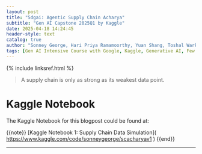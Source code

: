 ```yaml
---
layout: post
title: "5dgai: Agentic Supply Chain Acharya"
subtitle: "Gen AI Capstone 2025Q1 by Kaggle"
date: 2025-04-18 14:24:45
header-style: text
catalog: true
author: "Sonney George, Hari Priya Ramamoorthy, Yuan Shang, Toshal Warke (Alphabetical Order)"
tags: [Gen AI Intensive Course with Google, Kaggle, Generative AI, Few Shot Learning,  Agent, CoT, Function Calling, Langraph, Supply Chain,Simulation]
---
```

{% include linksref.html %}


>A supply chain is only as strong as its weakest data point.

# Kaggle Notebook
The Kaggle Notebook for this blogpost could be found at:

{{note}} [Kaggle Notebook 1: Supply Chain Data Simulation](<a href="https://www.kaggle.com/code/sonneygeorge/scacharyav1" target="_blank" rel="noopener noreferrer">
  https://www.kaggle.com/code/sonneygeorge/scacharyav1
</a>) {{end}}

---
